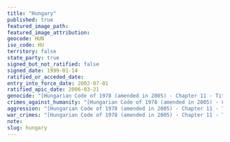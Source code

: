 ```yaml
---
title: "Hungary"
published: true
featured_image_path:
featured_image_attribution:
geocode: HUN
iso_code: HU
territory: false
state_party: true
signed_but_not_ratified: false
signed_date: 1999-01-14
ratified_or_acceded_date:
entry_into_force_date: 2002-07-01
ratified_apic_date: 2006-03-21
genocide: "[Hungarian Code of 1978 (amended in 2005) - Chapter 11 - Title 1 - Section 155](https://iccdb.hrlc.net/data/doc/290/keyword/46/)"
crimes_against_humanity: "[Hungarian Code of 1978 (amended in 2005) - Chapter 11 - Title 1 - Section 157](https://iccdb.hrlc.net/data/doc/290/keyword/13/)"
aggression: "[Hungarian Code of 1978 (amended in 2005) - Chapter 11 - Title 1 - Section 153](https://iccdb.hrlc.net/data/doc/290/keyword/1/)"
war_crimes: "[Hungarian Code of 1978 (amended in 2005) - Chapter 11 - Title 1 - Sections 158-165](https://iccdb.hrlc.net/data/doc/290/keyword/145/)"
note:
slug: hungary
---
```

